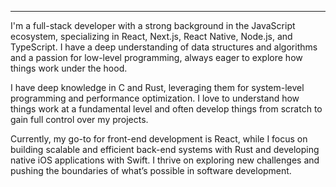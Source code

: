 ---


I'm a full-stack developer with a strong background in the JavaScript ecosystem, specializing in React, Next.js, React Native, Node.js, and TypeScript. I have a deep understanding of data structures and algorithms and a passion for low-level programming, always eager to explore how things work under the hood.

I have deep knowledge in C and Rust, leveraging them for system-level programming and performance optimization. I love to understand how things work at a fundamental level and often develop things from scratch to gain full control over my projects.

Currently, my go-to for front-end development is React, while I focus on building scalable and efficient back-end systems with Rust and developing native iOS applications with Swift. I thrive on exploring new challenges and pushing the boundaries of what’s possible in software development.
